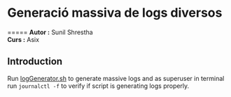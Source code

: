 # Generació massiva de logs diversos 
=====
**Autor :** Sunil Shrestha  
**Curs :** Asix 

## Introduction 
Run [logGenerator.sh](logGenerator.sh) to generate massive logs and as superuser 
in terminal run  ` journalctl -f ` to verify if script is generating logs properly.
